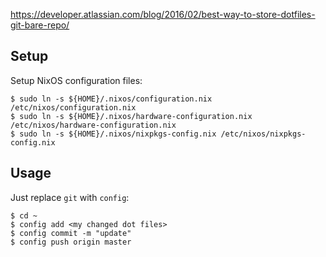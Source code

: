 https://developer.atlassian.com/blog/2016/02/best-way-to-store-dotfiles-git-bare-repo/

## Setup

Setup NixOS configuration files:

```
$ sudo ln -s ${HOME}/.nixos/configuration.nix /etc/nixos/configuration.nix
$ sudo ln -s ${HOME}/.nixos/hardware-configuration.nix /etc/nixos/hardware-configuration.nix
$ sudo ln -s ${HOME}/.nixos/nixpkgs-config.nix /etc/nixos/nixpkgs-config.nix
```

## Usage

Just replace `git` with `config`:

```
$ cd ~
$ config add <my changed dot files>
$ config commit -m "update"
$ config push origin master
```
